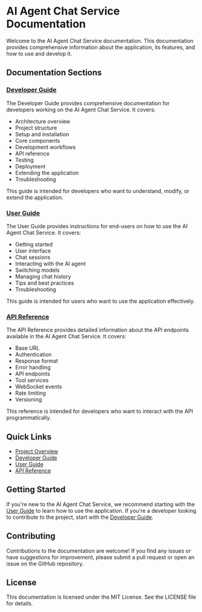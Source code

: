 # AI Agent Chat Service Documentation

Welcome to the AI Agent Chat Service documentation. This documentation provides comprehensive information about the application, its features, and how to use and develop it.

## Documentation Sections

### [Developer Guide](developer-guide.md)

The Developer Guide provides comprehensive documentation for developers working on the AI Agent Chat Service. It covers:

- Architecture overview
- Project structure
- Setup and installation
- Core components
- Development workflows
- API reference
- Testing
- Deployment
- Extending the application
- Troubleshooting

This guide is intended for developers who want to understand, modify, or extend the application.

### [User Guide](user-guide.md)

The User Guide provides instructions for end-users on how to use the AI Agent Chat Service. It covers:

- Getting started
- User interface
- Chat sessions
- Interacting with the AI agent
- Switching models
- Managing chat history
- Tips and best practices
- Troubleshooting

This guide is intended for users who want to use the application effectively.

### [API Reference](api-reference.md)

The API Reference provides detailed information about the API endpoints available in the AI Agent Chat Service. It covers:

- Base URL
- Authentication
- Response format
- Error handling
- API endpoints
- Tool services
- WebSocket events
- Rate limiting
- Versioning

This reference is intended for developers who want to interact with the API programmatically.

## Quick Links

- [Project Overview](../README.md)
- [Developer Guide](developer-guide.md)
- [User Guide](user-guide.md)
- [API Reference](api-reference.md)

## Getting Started

If you're new to the AI Agent Chat Service, we recommend starting with the [User Guide](user-guide.md) to learn how to use the application. If you're a developer looking to contribute to the project, start with the [Developer Guide](developer-guide.md).

## Contributing

Contributions to the documentation are welcome! If you find any issues or have suggestions for improvement, please submit a pull request or open an issue on the GitHub repository.

## License

This documentation is licensed under the MIT License. See the LICENSE file for details.
